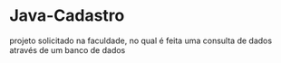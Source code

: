 # Java-Cadastro
projeto solicitado na faculdade, no qual é feita uma consulta de dados através de um banco de dados
